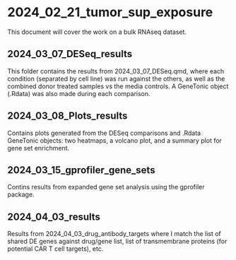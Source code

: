 # 2024_02_21_tumor_sup_exposure

This document will cover the work on a bulk RNAseq dataset.

## 2024_03_07_DESeq_results

This folder contains the results from 2024_03_07_DESeq.qmd, where each condition (separated by cell line) was run against the others, as well as the combined donor treated samples vs the media controls. A GeneTonic object (.Rdata) was also made during each comparison.

## 2024_03_08_Plots_results

Contains plots generated from the DESeq comparisons and .Rdata GeneTonic objects: two heatmaps, a volcano plot, and a summary plot for gene set enrichment.

## 2024_03_15_gprofiler_gene_sets

Contins results from expanded gene set analysis using the gprofiler package.

## 2024_04_03_results

Results from 2024_04_03_drug_antibody_targets where I match the list of shared DE genes against drug/gene list, list of transmembrane proteins (for potential CAR T cell targets), etc.
